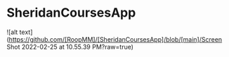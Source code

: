 # SheridanCoursesApp
![alt text](https://github.com/[RoopMM]/[SheridanCoursesApp]/blob/[main]/Screen Shot 2022-02-25 at 10.55.39 PM?raw=true)
